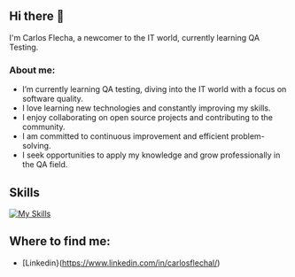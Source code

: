 ## Hi there 👋
I'm Carlos Flecha, a newcomer to the IT world, currently learning QA Testing.

### About me:

-  I’m currently learning QA testing, diving into the IT world with a focus on software quality.
-  I love learning new technologies and constantly improving my skills.
-  I enjoy collaborating on open source projects and contributing to the community.
-  I am committed to continuous improvement and efficient problem-solving.
-  I seek opportunities to apply my knowledge and grow professionally in the QA field.
## Skills
[![My Skills](https://skillicons.dev/icons?i=postman,pycharm,andoirdstudio,py,windows&perline=3)](https://skillicons.dev)
## Where to find me:
- [Linkedin}(https://www.linkedin.com/in/carlosflechal/)
